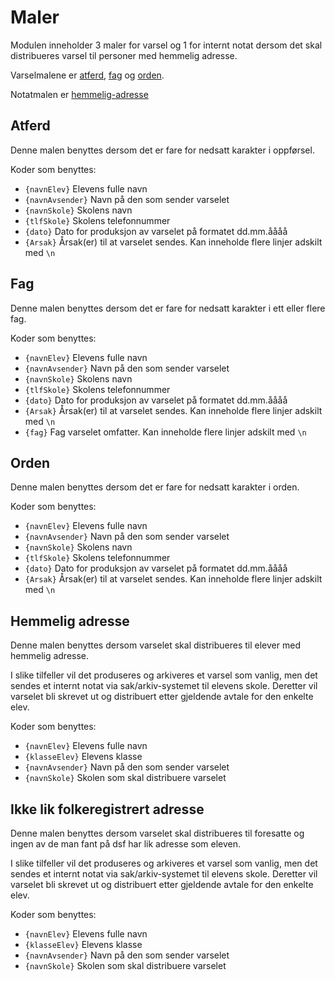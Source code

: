 # Maler

Modulen inneholder 3 maler for varsel og 1 for internt notat dersom det skal distribueres varsel til personer med hemmelig adresse.

Varselmalene er [atferd](../templates/atferd.docx), [fag](../templates/fag.docx) og [orden](../templates/orden.docx).

Notatmalen er [hemmelig-adresse](../templates/hemmelig-adresse.docx)

## Atferd
Denne malen benyttes dersom det er fare for nedsatt karakter i oppførsel.

Koder som benyttes:

- ```{navnElev}``` Elevens fulle navn
- ```{navnAvsender}``` Navn på den som sender varselet
- ```{navnSkole}``` Skolens navn
- ```{tlfSkole}``` Skolens telefonnummer
- ```{dato}``` Dato for produksjon av varselet på formatet dd.mm.åååå
- ```{Arsak}``` Årsak(er) til at varselet sendes. Kan inneholde flere linjer adskilt med ```\n```

## Fag
Denne malen benyttes dersom det er fare for nedsatt karakter i ett eller flere fag.

Koder som benyttes:

- ```{navnElev}``` Elevens fulle navn
- ```{navnAvsender}``` Navn på den som sender varselet
- ```{navnSkole}``` Skolens navn
- ```{tlfSkole}``` Skolens telefonnummer
- ```{dato}``` Dato for produksjon av varselet på formatet dd.mm.åååå
- ```{Arsak}``` Årsak(er) til at varselet sendes. Kan inneholde flere linjer adskilt med ```\n```
- ```{fag}``` Fag varselet omfatter. Kan inneholde flere linjer adskilt med ```\n```

## Orden
Denne malen benyttes dersom det er fare for nedsatt karakter i orden.

Koder som benyttes:

- ```{navnElev}``` Elevens fulle navn
- ```{navnAvsender}``` Navn på den som sender varselet
- ```{navnSkole}``` Skolens navn
- ```{tlfSkole}``` Skolens telefonnummer
- ```{dato}``` Dato for produksjon av varselet på formatet dd.mm.åååå
- ```{Arsak}``` Årsak(er) til at varselet sendes. Kan inneholde flere linjer adskilt med ```\n```

## Hemmelig adresse
Denne malen benyttes dersom varselet skal distribueres til elever med hemmelig adresse.

I slike tilfeller vil det produseres og arkiveres et varsel som vanlig, men det sendes et internt notat via sak/arkiv-systemet til elevens skole.
Deretter vil varselet bli skrevet ut og distribuert etter gjeldende avtale for den enkelte elev.

Koder som benyttes:

- ```{navnElev}``` Elevens fulle navn
- ```{klasseElev}``` Elevens klasse
- ```{navnAvsender}``` Navn på den som sender varselet
- ```{navnSkole}``` Skolen som skal distribuere varselet

## Ikke lik folkeregistrert adresse
Denne malen benyttes dersom varselet skal distribueres til foresatte og ingen av de man fant på dsf har lik adresse som eleven.

I slike tilfeller vil det produseres og arkiveres et varsel som vanlig, men det sendes et internt notat via sak/arkiv-systemet til elevens skole.
Deretter vil varselet bli skrevet ut og distribuert etter gjeldende avtale for den enkelte elev.

Koder som benyttes:

- ```{navnElev}``` Elevens fulle navn
- ```{klasseElev}``` Elevens klasse
- ```{navnAvsender}``` Navn på den som sender varselet
- ```{navnSkole}``` Skolen som skal distribuere varselet